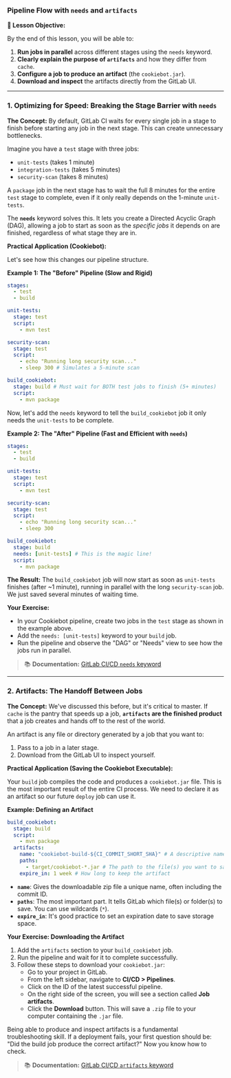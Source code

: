 ### **Pipeline Flow with `needs` and `artifacts`**

**🎯 Lesson Objective:**

By the end of this lesson, you will be able to:

1.  **Run jobs in parallel** across different stages using the `needs` keyword.
2.  **Clearly explain the purpose of `artifacts`** and how they differ from `cache`.
3.  **Configure a job to produce an artifact** (the `cookiebot.jar`).
4.  **Download and inspect** the artifacts directly from the GitLab UI.

-----

### **1. Optimizing for Speed: Breaking the Stage Barrier with `needs`**

**The Concept:** By default, GitLab CI waits for every single job in a stage to finish before starting any job in the next stage. This can create unnecessary bottlenecks.

Imagine you have a `test` stage with three jobs:

* `unit-tests` (takes 1 minute)
* `integration-tests` (takes 5 minutes)
* `security-scan` (takes 8 minutes)

A `package` job in the next stage has to wait the full 8 minutes for the entire `test` stage to complete, even if it only really depends on the 1-minute `unit-tests`.

The **`needs`** keyword solves this. 
It lets you create a Directed Acyclic Graph (DAG), allowing a job to start as soon as the *specific jobs* it depends on are finished, regardless of what stage they are in.

**Practical Application (Cookiebot):**

Let's see how this changes our pipeline structure.

**Example 1: The "Before" Pipeline (Slow and Rigid)**

```yaml
stages:
  - test
  - build

unit-tests:
  stage: test
  script:
    - mvn test

security-scan:
  stage: test
  script:
    - echo "Running long security scan..."
    - sleep 300 # Simulates a 5-minute scan

build_cookiebot:
  stage: build # Must wait for BOTH test jobs to finish (5+ minutes)
  script:
    - mvn package
```

Now, let's add the `needs` keyword to tell the `build_cookiebot` job it only needs the `unit-tests` to be complete.

**Example 2: The "After" Pipeline (Fast and Efficient with `needs`)**

```yaml
stages:
  - test
  - build

unit-tests:
  stage: test
  script:
    - mvn test

security-scan:
  stage: test
  script:
    - echo "Running long security scan..."
    - sleep 300

build_cookiebot:
  stage: build
  needs: [unit-tests] # This is the magic line!
  script:
    - mvn package
```

**The Result:** The `build_cookiebot` job will now start as soon as `unit-tests` finishes (after ~1 minute), running in parallel with the long `security-scan` job. 
We just saved several minutes of waiting time.

**Your Exercise:**

* In your Cookiebot pipeline, create two jobs in the `test` stage as shown in the example above.
* Add the `needs: [unit-tests]` keyword to your `build` job.
* Run the pipeline and observe the "DAG" or "Needs" view to see how the jobs run in parallel.

> 📚 **Documentation:** [GitLab CI/CD `needs` keyword](https://docs.gitlab.com/ci/yaml/#needs)

-----

### **2. Artifacts: The Handoff Between Jobs**

**The Concept:** We've discussed this before, but it's critical to master. 
If `cache` is the pantry that speeds up a job, **`artifacts` are the finished product** that a job creates and hands off to the rest of the world.

An artifact is any file or directory generated by a job that you want to:

1.  Pass to a job in a later stage.
2.  Download from the GitLab UI to inspect yourself.

**Practical Application (Saving the Cookiebot Executable):**

Your `build` job compiles the code and produces a `cookiebot.jar` file. 
This is the most important result of the entire CI process. 
We need to declare it as an artifact so our future `deploy` job can use it.

**Example: Defining an Artifact**

```yaml
build_cookiebot:
  stage: build
  script:
    - mvn package
  artifacts:
    name: "cookiebot-build-${CI_COMMIT_SHORT_SHA}" # A descriptive name for the artifact zip
    paths:
      - target/cookiebot-*.jar # The path to the file(s) you want to save
    expire_in: 1 week # How long to keep the artifact
```

- **`name`**: Gives the downloadable zip file a unique name, often including the commit ID.
- **`paths`**: The most important part. It tells GitLab which file(s) or folder(s) to save. 
You can use wildcards (`*`).
- **`expire_in`**: It's good practice to set an expiration date to save storage space.

**Your Exercise: Downloading the Artifact**
1.  Add the `artifacts` section to your `build_cookiebot` job.
2.  Run the pipeline and wait for it to complete successfully.
3.  Follow these steps to download your `cookiebot.jar`:
    * Go to your project in GitLab.
    * From the left sidebar, navigate to **CI/CD > Pipelines**.
    * Click on the ID of the latest successful pipeline.
    * On the right side of the screen, you will see a section called **Job artifacts**.
    * Click the **Download** button. This will save a `.zip` file to your computer containing the `.jar` file.

Being able to produce and inspect artifacts is a fundamental troubleshooting skill. 
If a deployment fails, your first question should be: "Did the build job produce the correct artifact?" Now you know how to check.

> 📚 **Documentation:** [GitLab CI/CD `artifacts` keyword](https://docs.gitlab.com/ci/jobs/job_artifacts/)